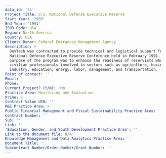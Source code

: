 ```yaml
---
data_id: '44'
Project Title: U.S. National Defense Executive Reserve
Start Year: '1989'
End Year: '1991'
ISO3 Code: USA
Region: North America
Country: USA
Client/ Donor: Federal Emergency Management Agency
description: >-
  DevTech was contracted to provide technical and logistical support for the
  National Defense Executive Reserve Conference held in February 1991. The
  purpose of the program was to enhance the readiness of reservists who were
  civilian professionals involved in sectors such as agriculture, business and
  industry, education, energy, labor, management, and transportation.
Point of contact: ''
Email: ''
Phone: ''
Current Project? (Y/N): 'No'
Practice Area: Monitoring and Evaluation
Prime: x
Contract Value USD: ''
M&E Practice Area: x
Public Financial Management and Fiscal Sustainability Practice Area: ''
Contract Number: ''
Sub: ''
Link: ''
'Education, Gender, and Youth Development Practice Area': ''
Link to the document file: N/A
Knowledge Management and Data Analytics Practice Area: ''
Document Title: ''
Subcontract Number/Order Number/Grant Number: ''
---
```

